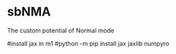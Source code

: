 # sbNMA
The custom potential of Normal mode



#install jax in m1
#python -m pip install jax jaxlib numpyro
